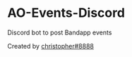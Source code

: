 # AO-Events-Discord
Discord bot to post Bandapp events

Created by [christopher#8888](https://twitter.com/chr1sdev)
